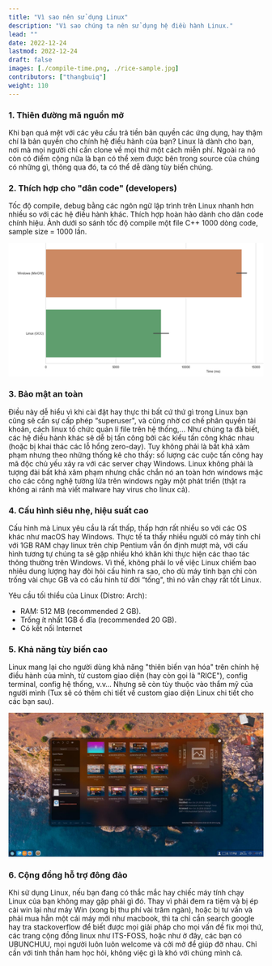 ```yaml
---
title: "Vì sao nên sử dụng Linux"
description: "Vì sao chúng ta nên sử dụng hệ điều hành Linux."
lead: ""
date: 2022-12-24
lastmod: 2022-12-24
draft: false
images: [./compile-time.png, ./rice-sample.jpg]
contributors: ["thangbuiq"]
weight: 110
---
```


### 1. Thiên đường mã nguồn mở

Khi bạn quá mệt với các yêu cầu trả tiền bản quyền các ứng dụng, hay thậm chí là bản quyền cho chính hệ điều hành của bạn?
Linux là dành cho bạn, nơi mà mọi người chỉ cần clone về mọi thứ một cách miễn phí.
Ngoài ra nó còn có điểm cộng nữa là bạn có thể xem được bên trong source của chúng có những gì, thông qua đó, ta có thể dễ dàng tùy biến chúng.

### 2. Thích hợp cho "dân code" (developers)

Tốc độ compile, debug bằng các ngôn ngữ lập trình trên Linux nhanh hơn nhiều so với các hệ điều hành khác.
Thích hợp hoàn hảo dành cho dân code chính hiệu.
Ảnh dưới so sánh tốc độ compile một file C++ 1000 dòng code, sample size = 1000 lần.

![](compile-time.png)

### 3. Bảo mật an toàn

Điều này dễ hiểu vì khi cài đặt hay thực thi bất cứ thứ gì trong Linux bạn cũng sẽ cần sự cấp phép “superuser", và cũng nhờ cơ chế phân quyền tài khoản, cách linux tổ chức quản lí file trên hệ thống,...
Như chúng ta đã biết, các hệ điều hành khác sẽ dễ bị tấn công bởi các kiểu tấn công khác nhau (hoặc bị khai thác các lỗ hổng zero-day).
Tuy không phải là bất khả xâm phạm nhưng theo những thống kê cho thấy: số lượng các cuộc tấn công hay mã độc chủ yếu xảy ra với các server chạy Windows.
Linux không phải là tượng đài bất khả xâm phạm nhưng chắc chắn nó an toàn hơn windows mặc cho các công nghệ tường lửa trên windows ngày một phát triển (thật ra không ai rảnh mà viết malware hay virus cho linux cả).

### 4. Cấu hình siêu nhẹ, hiệu suất cao

Cấu hình mà Linux yêu cầu là rất thấp, thấp hơn rất nhiều so với các OS khác như macOS hay Windows.
Thực tế ta thấy nhiều người có máy tính chỉ với 1GB RAM chạy linux trên chip Pentium vẫn ổn định mượt mà, với cấu hình tương tự chúng ta sẽ gặp nhiều khó khăn khi thực hiện các thao tác thông thường trên Windows.
Vì thế, không phải lo về việc Linux chiếm bao nhiêu dung lượng hay đòi hỏi cấu hình ra sao, cho dù máy tính bạn chỉ còn trống vài chục GB và có cấu hình từ đời “tống", thì nó vẫn chạy rất tốt Linux.

Yêu cầu tối thiểu của Linux (Distro: Arch):

- RAM: 512 MB (recommended 2 GB).
- Trống ít nhất 1GB ổ đĩa (recommended 20 GB).
- Có kết nối Internet

### 5. Khả năng tùy biến cao

Linux mang lại cho người dùng khả năng "thiên biến vạn hóa" trên chính hệ điều hành của mình, từ custom giao diện (hay còn gọi là "RICE"), config terminal, config hệ thống, v.v…
Nhưng sẽ còn tùy thuộc vào thẩm mỹ của người mình (Tux sẽ có thêm chi tiết về custom giao diện Linux chi tiết cho các bạn sau).

![](rice-sample.jpg)

### 6. Cộng đồng hỗ trợ đông đảo

Khi sử dụng Linux, nếu bạn đang có thắc mắc hay chiếc máy tính chạy Linux của bạn không may gặp phải gì đó.
Thay vì phải đem ra tiệm và bị ép cài win lại như máy Win (xong bị thu phí vài trăm ngàn), hoặc bị tư vấn và phải mua hẳn một cái máy mới như macbook, thì ta chỉ cần search google hay tra stackoverflow để biết được mọi giải pháp cho mọi vấn đề fix mọi thứ, các trang cộng đồng linux như ITS-FOSS, hoặc như ở đây, các bạn có UBUNCHUU, mọi người luôn luôn welcome và cởi mở để giúp đỡ nhau.
Chỉ cần với tinh thần ham học hỏi, không việc gì là khó với chúng mình cả.

